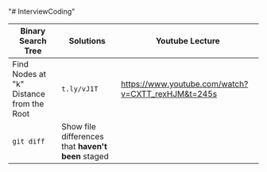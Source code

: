 "# InterviewCoding" 

| Binary Search Tree | Solutions | Youtube Lecture|
| --- | --- |--- |
| Find Nodes at "k" Distance from the Root | `t.ly/vJ1T` |https://www.youtube.com/watch?v=CXTT_rexHJM&t=245s|
| `git diff` | Show file differences that **haven't been** staged |
